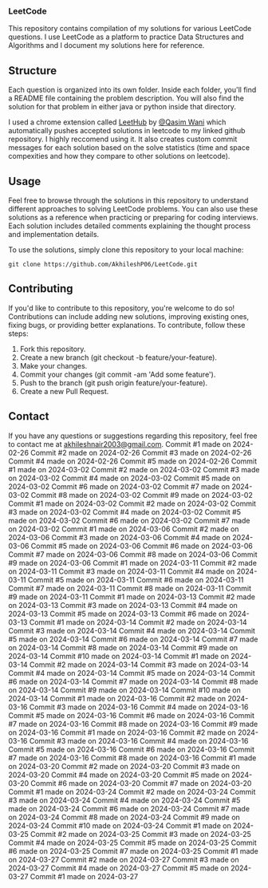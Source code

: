 
### LeetCode

This repository contains compilation of my solutions for various LeetCode questions. I use LeetCode as a platform to practice Data Structures and Algorithms  and I document my solutions here for reference.


## Structure
Each question is organized into its own folder. Inside each folder, you'll find a README file containing the problem description. You will also find the solution for that problem in either java or python inside that directory.

I used a chrome extension called [LeetHub](https://chromewebstore.google.com/detail/leethub/aciombdipochlnkbpcbgdpjffcfdbggi) by  [@Qasim Wani](https://github.com/QasimWani) which automatically pushes accepted solutions in leetcode to my linked github repository. I highly reccomend using it. It also creates custom commit messages for each solution based on the solve statistics (time and space compexities and how they compare to other solutions on leetcode).
## Usage

Feel free to browse through the solutions in this repository to understand different approaches to solving LeetCode problems. You can also use these solutions as a reference when practicing or preparing for coding interviews. Each solution includes detailed comments explaining the thought process and implementation details.

To use the solutions, simply clone this repository to your local machine:

```git clone https://github.com/AkhileshP06/LeetCode.git```

## Contributing

If you'd like to contribute to this repository, you're welcome to do so! Contributions can include adding new solutions, improving existing ones, fixing bugs, or providing better explanations. To contribute, follow these steps:

1. Fork this repository.
2. Create a new branch (git checkout -b feature/your-feature).
3. Make your changes.
4. Commit your changes (git commit -am 'Add some feature').
5. Push to the branch (git push origin feature/your-feature).
6. Create a new Pull Request.

## Contact
If you have any questions or suggestions regarding this repository, feel free to contact me at akhileshnair2003@gmail.com.
Commit #1 made on 2024-02-26
Commit #2 made on 2024-02-26
Commit #3 made on 2024-02-26
Commit #4 made on 2024-02-26
Commit #5 made on 2024-02-26
Commit #1 made on 2024-03-02
Commit #2 made on 2024-03-02
Commit #3 made on 2024-03-02
Commit #4 made on 2024-03-02
Commit #5 made on 2024-03-02
Commit #6 made on 2024-03-02
Commit #7 made on 2024-03-02
Commit #8 made on 2024-03-02
Commit #9 made on 2024-03-02
Commit #1 made on 2024-03-02
Commit #2 made on 2024-03-02
Commit #3 made on 2024-03-02
Commit #4 made on 2024-03-02
Commit #5 made on 2024-03-02
Commit #6 made on 2024-03-02
Commit #7 made on 2024-03-02
Commit #1 made on 2024-03-06
Commit #2 made on 2024-03-06
Commit #3 made on 2024-03-06
Commit #4 made on 2024-03-06
Commit #5 made on 2024-03-06
Commit #6 made on 2024-03-06
Commit #7 made on 2024-03-06
Commit #8 made on 2024-03-06
Commit #9 made on 2024-03-06
Commit #1 made on 2024-03-11
Commit #2 made on 2024-03-11
Commit #3 made on 2024-03-11
Commit #4 made on 2024-03-11
Commit #5 made on 2024-03-11
Commit #6 made on 2024-03-11
Commit #7 made on 2024-03-11
Commit #8 made on 2024-03-11
Commit #9 made on 2024-03-11
Commit #1 made on 2024-03-13
Commit #2 made on 2024-03-13
Commit #3 made on 2024-03-13
Commit #4 made on 2024-03-13
Commit #5 made on 2024-03-13
Commit #6 made on 2024-03-13
Commit #1 made on 2024-03-14
Commit #2 made on 2024-03-14
Commit #3 made on 2024-03-14
Commit #4 made on 2024-03-14
Commit #5 made on 2024-03-14
Commit #6 made on 2024-03-14
Commit #7 made on 2024-03-14
Commit #8 made on 2024-03-14
Commit #9 made on 2024-03-14
Commit #10 made on 2024-03-14
Commit #1 made on 2024-03-14
Commit #2 made on 2024-03-14
Commit #3 made on 2024-03-14
Commit #4 made on 2024-03-14
Commit #5 made on 2024-03-14
Commit #6 made on 2024-03-14
Commit #7 made on 2024-03-14
Commit #8 made on 2024-03-14
Commit #9 made on 2024-03-14
Commit #10 made on 2024-03-14
Commit #1 made on 2024-03-16
Commit #2 made on 2024-03-16
Commit #3 made on 2024-03-16
Commit #4 made on 2024-03-16
Commit #5 made on 2024-03-16
Commit #6 made on 2024-03-16
Commit #7 made on 2024-03-16
Commit #8 made on 2024-03-16
Commit #9 made on 2024-03-16
Commit #1 made on 2024-03-16
Commit #2 made on 2024-03-16
Commit #3 made on 2024-03-16
Commit #4 made on 2024-03-16
Commit #5 made on 2024-03-16
Commit #6 made on 2024-03-16
Commit #7 made on 2024-03-16
Commit #8 made on 2024-03-16
Commit #1 made on 2024-03-20
Commit #2 made on 2024-03-20
Commit #3 made on 2024-03-20
Commit #4 made on 2024-03-20
Commit #5 made on 2024-03-20
Commit #6 made on 2024-03-20
Commit #7 made on 2024-03-20
Commit #1 made on 2024-03-24
Commit #2 made on 2024-03-24
Commit #3 made on 2024-03-24
Commit #4 made on 2024-03-24
Commit #5 made on 2024-03-24
Commit #6 made on 2024-03-24
Commit #7 made on 2024-03-24
Commit #8 made on 2024-03-24
Commit #9 made on 2024-03-24
Commit #10 made on 2024-03-24
Commit #1 made on 2024-03-25
Commit #2 made on 2024-03-25
Commit #3 made on 2024-03-25
Commit #4 made on 2024-03-25
Commit #5 made on 2024-03-25
Commit #6 made on 2024-03-25
Commit #7 made on 2024-03-25
Commit #1 made on 2024-03-27
Commit #2 made on 2024-03-27
Commit #3 made on 2024-03-27
Commit #4 made on 2024-03-27
Commit #5 made on 2024-03-27
Commit #1 made on 2024-03-27